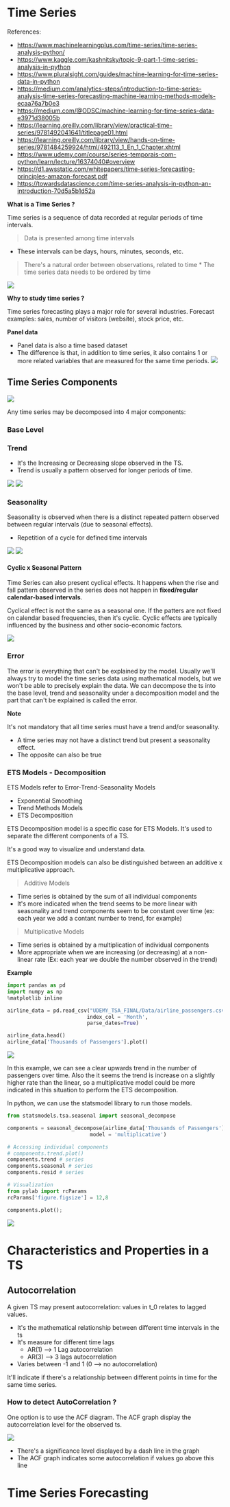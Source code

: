 # Time Series 

References:
* https://www.machinelearningplus.com/time-series/time-series-analysis-python/
* https://www.kaggle.com/kashnitsky/topic-9-part-1-time-series-analysis-in-python
* https://www.pluralsight.com/guides/machine-learning-for-time-series-data-in-python
* https://medium.com/analytics-steps/introduction-to-time-series-analysis-time-series-forecasting-machine-learning-methods-models-ecaa76a7b0e3
* https://medium.com/@ODSC/machine-learning-for-time-series-data-e3971d38005b
* https://learning.oreilly.com/library/view/practical-time-series/9781492041641/titlepage01.html
* https://learning.oreilly.com/library/view/hands-on-time-series/9781484259924/html/492113_1_En_1_Chapter.xhtml
* https://www.udemy.com/course/series-temporais-com-python/learn/lecture/16374040#overview
* https://d1.awsstatic.com/whitepapers/time-series-forecasting-principles-amazon-forecast.pdf
* https://towardsdatascience.com/time-series-analysis-in-python-an-introduction-70d5a5b1d52a

**What is a Time Series ?**

Time series is a sequence of data recorded at regular periods of time intervals.

> Data is presented among time intervals
* These intervals can be days, hours, minutes, seconds, etc.

> There's a natural order between observations, related to time 
    * The time series data needs to be ordered by time

![](/assets/ts/9.png)

**Why to study time series ?**

Time series forecasting plays a major role for several industries. Forecast examples: sales, number of visitors (website),
stock price, etc.

**Panel data**

* Panel data is also a time based dataset
* The difference is that, in addition to time series, it also contains 1 or more related variables that are measured for
the same time periods. 
![](/assets/ts/3.png)

## Time Series Components

![](/assets/ts/4.png)

Any time series may be decomposed into 4 major components:

### Base Level

 
### Trend

- It's the Increasing or Decreasing slope observed in the TS.
- Trend is usually a pattern observed for longer periods of time.

![](/assets/ts/5.png)
![](/assets/ts/8.png) 

### Seasonality
Seasonality is observed when there is a distinct repeated pattern observed between regular intervals (due to seasonal effects).
- Repetition of a cycle for defined time intervals

![](/assets/ts/6.png)
![](/assets/ts/10.png)

#### Cyclic x Seasonal Pattern

Time Series can also present cyclical effects. It happens when the rise and fall pattern observed in the series does not
happen in **fixed/regular calendar-based intervals**. 

Cyclical effect is not the same as a seasonal one. If the patters are not fixed on calendar based frequencies, then it's cyclic. 
Cyclic effects are typically influenced by the business and other socio-economic factors. 

![](/assets/ts/11.png)

### Error
The error is everything that can't be explained by the model. Usually we'll always try to model the time series data using
mathematical models, but we won't be able to precisely explain the data. We can decompose the ts into the base level, 
trend and seasonality under a decomposition model and the part that can't be explained is called the error.

**Note**

It's not mandatory that all time series must have a trend and/or seasonality. 
- A time series may not have a distinct trend but present a seasonality effect.
- The opposite can also be true

### ETS Models - Decomposition

ETS Models refer to Error-Trend-Seasonality Models
* Exponential Smoothing
* Trend Methods Models
* ETS Decomposition

ETS Decomposition model is a specific case for ETS Models. It's used to separate the different components of a TS.

It's a good way to visualize and understand data. 

ETS Decomposition models can also be distinguished between an additive x multiplicative approach.

> Additive Models
* Time series is obtained by the sum of all individual components
* It's more indicated when the trend seems to be more linear with seasonality and trend components seem to be constant
over time (ex: each year we add a contant number to trend, for example)

> Multiplicative Models
* Time series is obtained by a multiplication of individual components
* More appropriate when we are increasing (or decreasing) at a non-linear rate (Ex: each year we double the number observed
in the trend)

**Example**

````python
import pandas as pd
import numpy as np
%matplotlib inline

airline_data = pd.read_csv("UDEMY_TSA_FINAL/Data/airline_passengers.csv",
                          index_col = 'Month',
                          parse_dates=True)

airline_data.head()
airline_data['Thousands of Passengers'].plot()
````
![](/assets/ts/12.png)

In this example, we can see a clear upwards trend in the number of passengers over time. Also the it seems the trend is 
increase on a slightly higher rate than the linear, so a multiplicative model could be more indicated in this situation
to perform the ETS decomposition. 

In python, we can use the statsmodel library to run those models. 

````python
from statsmodels.tsa.seasonal import seasonal_decompose

components = seasonal_decompose(airline_data['Thousands of Passengers'],
                           model = 'multiplicative')

# Accessing individual components
# components.trend.plot()
components.trend # series
components.seasonal # series
components.resid # series

# Visualization
from pylab import rcParams
rcParams['figure.figsize'] = 12,8

components.plot();
````
![](/assets/ts/13.png)

# Characteristics and Properties in a TS

## Autocorrelation

A given TS may present autocorrelation: values in t_0 relates to lagged values. 

* It's the mathematical relationship between different time intervals in the ts
* It's measure for different time lags
    * AR(1) --> 1 Lag autocorrelation
    * AR(3) --> 3 lags autocorrelation  
* Varies between -1 and 1 (0 --> no autocorrelation)

It'll indicate if there's a relationship between different points in time for the same time series. 

### How to detect AutoCorrelation ? 

One option is to use the ACF diagram. The ACF graph display the autocorrelation level for the observed ts. 

![](/assets/ts/7.png)

* There's a significance level displayed by a dash line in the graph
* The ACF graph indicates some autocorrelation if values go above this line 




# Time Series Forecasting

